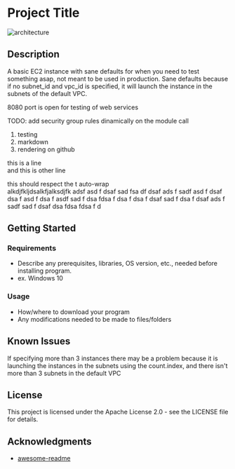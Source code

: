 # Project Title

![architecture](https://github.com/rivera-bl/[reponame]/blob/master/architecture.jpg?raw=true)
## Description

A basic EC2 instance with sane defaults for when you need to test something asap, not meant to be used in production. Sane defaults because if no subnet_id and vpc_id is specified, it will launch the instance in the subnets of the default VPC.

8080 port is open for testing of web services

TODO: add security group rules dinamically on the module call

1. testing
2. markdown
3. rendering on github

this is a line  
and this is other line

this should respect the t auto-wrap  
alkdjfkljdsalkfjalksdjfk adsf asd f dsaf sad fsa df dsaf ads f sadf asd f dsaf 
dsa f asd f dsa f asdf sad f dsa fdsa f dsa f dsa f dsaf sad f dsa f dsaf ads f 
sadf sad f dsaf dsa fdsa fdsa f d

## Getting Started

### Requirements

* Describe any prerequisites, libraries, OS version, etc., needed before installing program.
* ex. Windows 10

### Usage

* How/where to download your program
* Any modifications needed to be made to files/folders

## Known Issues

If specifying more than 3 instances there may be a problem because it is launching the instances in the subnets using the count.index, and there isn't more than 3 subnets in the default VPC

## License

This project is licensed under the Apache License 2.0 - see the LICENSE file for details.

## Acknowledgments

* [awesome-readme](https://github.com/matiassingers/awesome-readme)
